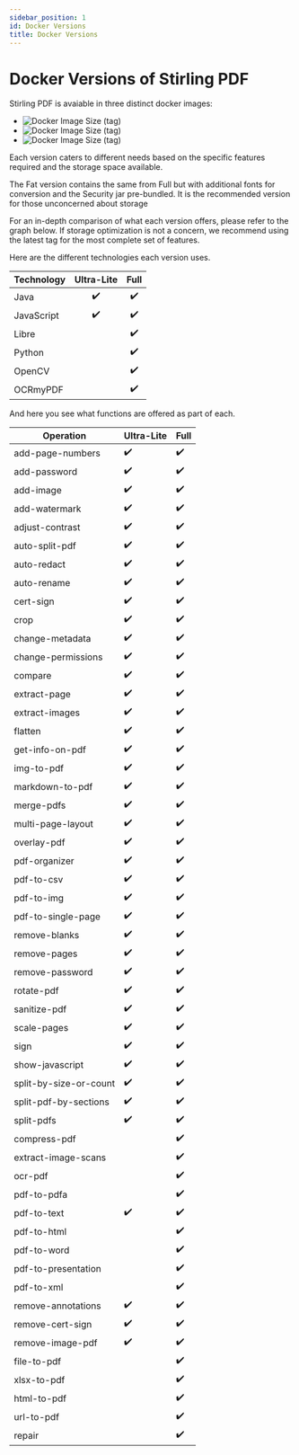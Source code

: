 ```yaml
---
sidebar_position: 1
id: Docker Versions
title: Docker Versions
---
```

# Docker Versions of Stirling PDF

Stirling PDF is avaiable in three distinct docker images:
- ![Docker Image Size (tag)](https://img.shields.io/docker/image-size/frooodle/s-pdf/latest-fat?label=Stirling-PDF%20Fat)
- ![Docker Image Size (tag)](https://img.shields.io/docker/image-size/frooodle/s-pdf/latest?label=Stirling-PDF%20Full)
- ![Docker Image Size (tag)](https://img.shields.io/docker/image-size/frooodle/s-pdf/latest-ultra-lite?label=Stirling-PDF%20Ultra-Lite)

Each version caters to different needs based on the specific features required and the storage space available. 

The Fat version contains the same from Full but with additional fonts for conversion and the Security jar pre-bundled. It is the recommended version for those unconcerned about storage

For an in-depth comparison of what each version offers, please refer to the graph below.
If storage optimization is not a concern, we recommend using the latest tag for the most complete set of features.

Here are the different technologies each version uses.

| Technology     | Ultra-Lite | Full |
|----------------|:----------:|:----:|
| Java           |     ✔️      |  ✔️  |
| JavaScript     |     ✔️      |  ✔️  |
| Libre          |            |  ✔️  |
| Python         |            |  ✔️  |
| OpenCV         |            |  ✔️  |
| OCRmyPDF       |            |  ✔️  |

And here you see what functions are offered as part of each.

Operation                | Ultra-Lite | Full
-------------------------|------------|-----
add-page-numbers         |     ✔️      |  ✔️
add-password             |     ✔️      |  ✔️
add-image                |     ✔️      |  ✔️
add-watermark            |     ✔️      |  ✔️
adjust-contrast          |     ✔️      |  ✔️
auto-split-pdf           |     ✔️      |  ✔️
auto-redact              |     ✔️      |  ✔️
auto-rename              |     ✔️      |  ✔️
cert-sign                |     ✔️      |  ✔️
crop                     |     ✔️      |  ✔️
change-metadata          |     ✔️      |  ✔️
change-permissions       |     ✔️      |  ✔️
compare                  |     ✔️      |  ✔️
extract-page             |     ✔️      |  ✔️
extract-images           |     ✔️      |  ✔️
flatten                  |     ✔️      |  ✔️
get-info-on-pdf          |     ✔️      |  ✔️
img-to-pdf               |     ✔️      |  ✔️
markdown-to-pdf          |     ✔️      |  ✔️
merge-pdfs               |     ✔️      |  ✔️
multi-page-layout        |     ✔️      |  ✔️
overlay-pdf              |     ✔️      |  ✔️
pdf-organizer            |     ✔️      |  ✔️
pdf-to-csv               |     ✔️      |  ✔️
pdf-to-img               |     ✔️      |  ✔️
pdf-to-single-page       |     ✔️      |  ✔️
remove-blanks            |     ✔️      |  ✔️
remove-pages             |     ✔️      |  ✔️
remove-password          |     ✔️      |  ✔️
rotate-pdf               |     ✔️      |  ✔️
sanitize-pdf             |     ✔️      |  ✔️
scale-pages              |     ✔️      |  ✔️
sign                     |     ✔️      |  ✔️
show-javascript          |     ✔️      |  ✔️
split-by-size-or-count   |     ✔️      |  ✔️
split-pdf-by-sections    |     ✔️      |  ✔️
split-pdfs               |     ✔️      |  ✔️
compress-pdf             |            |  ✔️
extract-image-scans      |            |  ✔️
ocr-pdf                  |            |  ✔️
pdf-to-pdfa              |            |  ✔️
pdf-to-text             |     ✔️      |  ✔️
pdf-to-html             |            |  ✔️
pdf-to-word             |            |  ✔️
pdf-to-presentation     |            |  ✔️
pdf-to-xml              |            |  ✔️
remove-annotations      |     ✔️      |  ✔️
remove-cert-sign        |     ✔️      |  ✔️
remove-image-pdf        |     ✔️      |  ✔️
file-to-pdf             |            |  ✔️
xlsx-to-pdf             |            |  ✔️
html-to-pdf             |            |  ✔️
url-to-pdf              |            |  ✔️
repair                  |            |  ✔️
